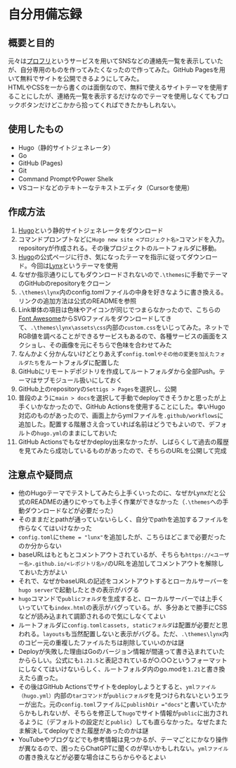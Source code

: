 # 自分用備忘録
## 概要と目的
元々は[プロフリ][プロフリ]というサービスを用いてSNSなどの連絡先一覧を表示していたが、自分専用のものを作ってみたくなったので作ってみた。GitHub Pagesを用いて無料でサイトを公開できるようにしてみた。<br>HTMLやCSSを一から書くのは面倒なので、無料で使えるサイトテーマを使用することにしたが、連絡先一覧を表示するだけなのでテーマを使用しなくてもブロックボタンだけどこかから拾ってくればできたかもしれない。
## 使用したもの
- Hugo（静的サイトジェネレータ）
- Go
- GitHub (Pages)
- Git
- Command PromptやPower Shelk
- VSコードなどのテキトーなテキストエディタ（Cursorを使用）
## 作成方法
1. [Hugo][install]という静的サイトジェネレータをダウンロード
2. コマンドプロンプトなどに``Hugo new site <プロジェクト名>``コマンドを入力。repositoryが作成される。その後プロジェクトのルートフォルダに移動。
4. [Hugo][Hugo]の公式ページに行き、気になったテーマを指示に従ってダウンロード。今回は[Lynx][Lynx]というテーマを使用
5. なぜか指示通りにしてもダウンロードされないので``.\themes``に手動でテーマのGitHubのrepositoryをクローン
6. ``.\themes\lynx``内のconfig.tomlファイルの中身を好きなように書き換える。リンクの追加方法は公式のREADMEを参照
7. Link単体の項目は色味やアイコンが同じでつまらなかったので、こちらの[Font Awesome][Font Awesome]からSVGファイルをダウンロードしてきて、``.\themes\lynx\assets\css``内部の``custom.css``をいじってみた。ネットでRGB値を調べることができるサービスもあるので、各種サービスの画面をスクショし、その画像を元にそちらで色味を合わせてみた
8. なんかよく分かんないけどとりあえず``config.tomlやその他の変更を加えたフォルダたち``をルートフォルダに配置した
9. GitHubにリモートデポジトリを作成してルートフォルダから全部Push。テーマはサブモジュール扱いにしておく
10. GitHub上のrepositoryの``Settigs > Pages``を選択し、公開
11. 普段のように``main > docs``を選択して手動でdeployできそうかと思ったが上手くいかなかったので、GitHub Actionsを使用することにした。幸いHugo対応のものがあったので、画面上からymlファイルを``.github/workflows``に追加した。配置する階層さえ合っていれば名前はどうでもよいので、デフォルトの``hugo.yml``のままにしておいた
12. GitHub Actionsでもなぜかdeploy出来なかったが、しばらくして過去の履歴を見てみたら成功しているものがあったので、そちらのURLを公開して完成
## 注意点や疑問点
- 他のHugoテーマでテストしてみたら上手くいったのに、なぜかLynxだと公式のREADMEの通りにやっても上手く作業ができなかった（``.\themes``への手動ダウンロードなどが必要だった）
- そのままだとpathが通っていないらしく、自分でpathを追加するファイルを作らなくてはいけなかった
- ``config.toml``に``theme = "lunx"``を追加したが、こちらはどこまで必要だったのか分からない
- baseURLはもともとコメントアウトされているが、そちらも``https://<ユーザー名>.github.io/<レポジトリ名>/``のURLを追加してコメントアウトを解除しておいた方がよい
- それで、なぜかbaseURLの記述をコメントアウトするとローカルサーバーを``hugo server``で起動したときの表示がバグる
- ``hugo``コマンドで``publicフォルダ``を生成すると、ローカルサーバーでは上手くいっていても``index.html``の表示がバグっている。が、多分あとで勝手にCSSなどが読み込まれて調節されるので気にしなくてよい
- ルートフォルダに``config.tomlとassets, staticフォルダ``は配置が必要だと思われる。``layouts``も当然配置しないと表示がバグる。ただ、``.\themes\lynx``内のコピー元の重複したファイルたちは削除していいのかは謎
- Deployが失敗した理由はGoのバージョン情報が間違って書き込まれていたかららしい。公式にも``1.21.5``と表記されているが○.○○というフォーマットにしなくてはいけないらしく、ルートフォルダ内のgo.modを``1.21``と書き換えたら直った。
- その後はGitHub Actionsでサイトをdeployしようとすると、``ymlファイル（hugo.yml）``内部の``tarコマンド``が``publicフォルダ``を見つけられないというエラーが出た。元の``config.toml``ファイルに``publishDir ="docs"``と書いていたからかもしれないが、そちらを修正して``hugo``でサイト情報が``public``に出力されるように（デフォルトの設定だと``public``）しても直らなかった。なぜたまたま解決してdeployできた履歴があったのかは謎
- YouTubeやブログなどでも参考情報は見つかるが、テーマごとにかなり操作が異なるので、困ったらChatGPTに聞くのが早いかもしれない。``ymlファイル``の書き換えなどが必要な場合はこちらからやるとよい

[install]: https://gohugo.io/installation/
[Lynx]: https://themes.gohugo.io/themes/lynx/
[プロフリ]: https://profu.link/
[Hugo]: https://gohugo.io/
[Font Awesome]: https://fontawesome.com/icons?d=gallery&p=2&s=brands
